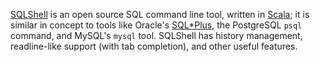 [SQLShell][sqlshell] is an open source SQL command line tool, written in
[Scala][scala]; it is similar in concept to tools like Oracle's
[SQL*Plus][sqlplus], the PostgreSQL `psql` command, and MySQL's `mysql`
tool. SQLShell has history management, readline-like support (with tab
completion), and other useful features.

[sqlshell]: http://software.clapper.org/scala/sqlshell/
[scala]: http://www.scala-lang.org/
[sqlplus]: http://www.oracle.com/technology/docs/tech/sql_plus/index.html
